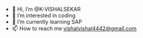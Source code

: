 - 👋 Hi, I’m @K-VISHALSEKAR
- 👀 I’m interested in coding
- 🌱 I’m currently learning SAP
- 📫 How to reach me vishalvishal4442@gmail.com

<!---
K-VISHALSEKAR/K-VISHALSEKAR is a ✨ special ✨ repository because its `README.md` (this file) appears on your GitHub profile.
You can click the Preview link to take a look at your changes.
--->
